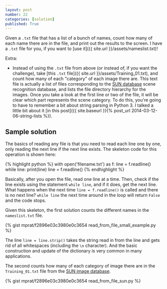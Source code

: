 ```yaml
---
layout: post
number: 22
categories: [solution]
published: True
---
```


Given a `.txt` file that has a list of a bunch of names, count how many of each name there are in the file, and print out the results to the screen. I have a `.txt` file for you, if you want to [use it]({{ site.url }}/assets/nameslist.txt)!

Extra:

* Instead of using the `.txt` file from above (or instead of, if you want the challenge), take [this `.txt` file]({{ site.url }}/assets/Training_01.txt), and count how many of each "category" of each image there are. This text file is actually a list of files corresponding to the [SUN database](http://sundatabase.mit.edu) scene recognition database, and lists the file directory hierarchy for the images. Once you take a look at the first line or two of the file, it will be clear which part represents the scene category. To do this, you're going to have to remember a bit about string parsing in Python 3. I talked a little bit about it [in this post]({{ site.baseurl }}{% post_url 2014-03-12-06-string-lists %}).


## Sample solution 

The basics of reading any file is that you need to read each line one by one, only reading the next line if the next line exists. The skeleton code for this operation is shown here: 

{% highlight python %}
  with open('filename.txt') as f:
  	line = f.readline()
  	while line:
  		print(line)
  		line = f.readline()
{% endhighlight %}

Basically, after you open the file, read one line at a time. Then, check if the line exists using the statement `while line`, and if it does, get the next line. What happens when the next time `line = f.readline()` is called and there is no next line? `while line` the next time around in the loop will return `False` and the code stops.

Given this skeleton, the first solution counts the different names in the `nameslist.txt` file.

{% gist mprat/f2896e03c3980e0c3654 read_from_file_small_example.py %}

The line `line = line.strip()` takes the string read in from the line and gets rid of all whitespaces (including the `\n` character). And the basic construction and update of the dictionary is very common in many applications.

The second counts how many of each category of image there are in the `Training_01.txt` file from the [SUN image database](http://sundatabase.mit.edu).

{% gist mprat/f2896e03c3980e0c3654 read_from_file_sun.py %}
